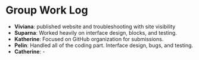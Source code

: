 # Group Work Log

- **Viviana**: published website and troubleshooting with site visibility
- **Suparna**: Worked heavily on interface design, blocks, and testing.
- **Katherine**: Focused on GitHub organization for submissions.
- **Pelin**: Handled all of the coding part. Interface design, bugs, and testing.
- **Catherine**: -


